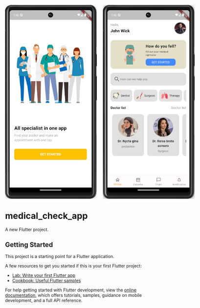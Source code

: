 <div style="display:flex; gap: 20px;">
    <img src="onboarding.png" alt="Preview Onboarding" width="300">
    <img src="dashboard.png" alt="Preview Dashboard" width="300">
</div>

<!-- ![preview onboarding](onboarding.png){width=300px}
![preview dashboard](dashboard.png){width=300px} -->

# medical_check_app

A new Flutter project.

## Getting Started

This project is a starting point for a Flutter application.

A few resources to get you started if this is your first Flutter project:

- [Lab: Write your first Flutter app](https://docs.flutter.dev/get-started/codelab)
- [Cookbook: Useful Flutter samples](https://docs.flutter.dev/cookbook)

For help getting started with Flutter development, view the
[online documentation](https://docs.flutter.dev/), which offers tutorials,
samples, guidance on mobile development, and a full API reference.
